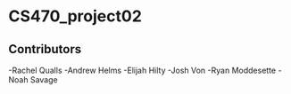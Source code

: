 # CS470_project02

## Contributors
-Rachel Qualls
-Andrew Helms
-Elijah Hilty
-Josh Von
-Ryan Moddesette
-Noah Savage

